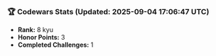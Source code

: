 ### 🏆 Codewars Stats (Updated: 2025-09-04 17:06:47 UTC)

- **Rank:** 8 kyu
- **Honor Points:** 3
- **Completed Challenges:** 1
